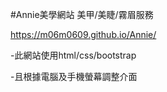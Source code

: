 #Annie美學網站
美甲/美睫/霧眉服務

https://m06m0609.github.io/Annie/

-此網站使用html/css/bootstrap

-且根據電腦及手機螢幕調整介面
